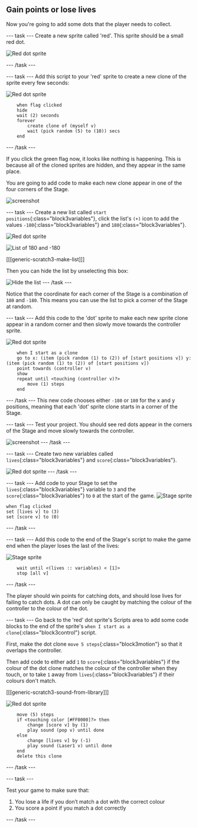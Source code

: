 ## Gain points or lose lives

Now you're going to add some dots that the player needs to collect.

--- task ---
Create a new sprite called 'red'. This sprite should be a small red dot.

![Red dot sprite](images/dots-red.png)

--- /task ---

--- task ---
Add this script to your 'red' sprite to create a new clone of the sprite every few seconds:

![Red dot sprite](images/red-sprite.png)

```blocks3
	when flag clicked
	hide
	wait (2) seconds
	forever
		create clone of (myself v)
		wait (pick random (5) to (10)) secs
	end
```
--- /task ---

If you click the green flag now, it looks like nothing is happening. This is because all of the cloned sprites are hidden, and they appear in the same place.

You are going to add code to make each new clone appear in one of the four corners of the Stage.

![screenshot](images/dots-start.png)

--- task ---
Create a new list called `start positions`{:class="block3variables"}, click the list's `(+)` icon to add the values `-180`{:class="block3variables"}  and `180`{:class="block3variables"}.

![Red dot sprite](images/red-sprite.png)

![List of 180 and -180](images/dots-list.png)

[[[generic-scratch3-make-list]]]

Then you can hide the list by unselecting this box:

![Hide the list](images/hide-list.png)
--- /task ---

Notice that the coordinate for each corner of the Stage is a combination of `180` and `-180`. This means you can use the list to pick a corner of the Stage at random.

--- task ---
Add this code to the 'dot' sprite to make each new sprite clone appear in a random corner and then slowly move towards the controller sprite.

![Red dot sprite](images/red-sprite.png)

```blocks3
	when I start as a clone
	go to x: (item (pick random (1) to (2)) of [start positions v]) y: (item (pick random (1) to (2)) of [start positions v])
	point towards (controller v)
	show
	repeat until <touching (controller v)?>
		move (1) steps
	end
```

--- /task ---
This new code chooses either `-180` or `180` for the x and y positions, meaning that each 'dot' sprite clone starts in a corner of the Stage.

--- task ---
Test your project. You should see red dots appear in the corners of the Stage and move slowly towards the controller.

![screenshot](images/dots-red-test.png)
--- /task ---

--- task ---
Create two new variables called `lives`{:class="block3variables"} and `score`{:class="block3variables"}.

![Red dot sprite](images/red-sprite.png)
--- /task ---

--- task ---
Add code to your Stage to set the `lives`{:class="block3variables"} variable to `3` and the `score`{:class="block3variables"} to `0` at the start of the game.
![Stage sprite](images/stage-sprite.png)

```blocks3
when flag clicked
set [lives v] to (3)
set [score v] to (0)
```
--- /task ---

--- task ---
Add this code to the end of the Stage's script to make the game end when the player loses the last of the lives:

![Stage sprite](images/stage-sprite.png)
```blocks3
	wait until <(lives :: variables) < [1]>
	stop [all v]
```
--- /task ---

The player should win points for catching dots, and should lose lives for failing to catch dots. A dot can only be caught by matching the colour of the controller to the colour of the dot.

--- task ---
Go back to the 'red' dot sprite's Scripts area to add some code blocks to the end of the sprite's `when I start as a clone`{:class="block3control"} script.

First, make the dot clone `move 5 steps`{:class="block3motion"} so that it overlaps the controller.

Then add code to either add `1` to `score`{:class="block3variables"} if the colour of the dot clone matches the colour of the controller when they touch, or to take `1` away from `lives`{:class="block3variables"} if their colours don't match.

[[[generic-scratch3-sound-from-library]]]

![Red dot sprite](images/red-sprite.png)
```blocks3
	move (5) steps
	if <touching color [#FF0000]?> then
		change [score v] by (1)
		play sound (pop v) until done
	else
		change [lives v] by (-1)
		play sound (Laser1 v) until done
	end
	delete this clone
```
--- /task ---

--- task ---

Test your game to make sure that:

1. You lose a life if you don’t match a dot with the correct colour
2. You score a point if you match a dot correctly

--- /task ---

